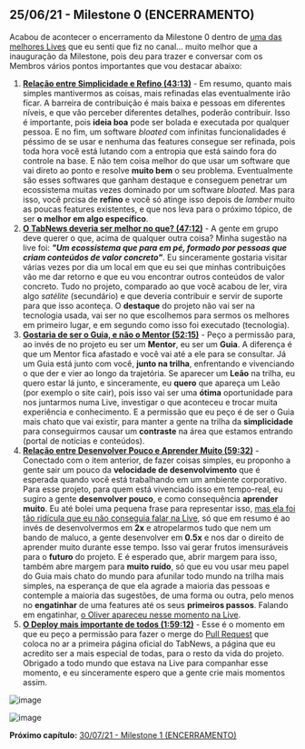 ## 25/06/21 - Milestone 0 (ENCERRAMENTO)

Acabou de acontecer o encerramento da Milestone 0 dentro de [uma das melhores Lives](https://www.youtube.com/watch?v=ziFonOfCJOg) que eu senti que fiz no canal... muito melhor que a inauguração da Milestone, pois deu para trazer e conversar com os Membros vários pontos importantes que vou destacar abaixo:

1. **[Relação entre Simplicidade e Refino (43:13)](https://youtu.be/ziFonOfCJOg?t=2593)** - Em resumo, quanto mais simples mantivermos as coisas, mais refinadas elas eventualmente irão ficar. A barreira de contribuição é mais baixa e pessoas em diferentes níveis, e que vão perceber diferentes detalhes, poderão contribuir. Isso é importante, pois **ideia boa** pode ser bolada e executada por qualquer pessoa. E no fim, um software _bloated_ com infinitas funcionalidades é péssimo de se usar e nenhuma das features consegue ser refinada, pois toda hora você está lutando com a entropia que está saindo fora do controle na base. E não tem coisa melhor do que usar um software que vai direto ao ponto e resolve **muito bem** o seu problema. Eventualmente são esses softwares que ganham destaque e conseguem penetrar um ecossistema muitas vezes dominado por um software _bloated_. Mas para isso, você prcisa de **refino** e você só atinge isso depois de _lamber_ muito as poucas features existentes, e que nos leva para o próximo tópico, de ser **o melhor em algo específico**.
2. **[O TabNews deveria ser melhor no que? (47:12)](https://youtu.be/ziFonOfCJOg?t=2832)** - A gente em grupo deve querer o que, acima de qualquer outra coisa? Minha sugestão na live foi: **_"Um ecossistema que para em pé, formado por pessoas que criam conteúdos de valor concreto"_**. Eu sinceramente gostaria visitar várias vezes por dia um local em que eu sei que minhas contribuições vão me dar retorno e que eu vou encontrar outros conteúdos de valor concreto. Tudo no projeto, comparado ao que você acabou de ler, vira algo _satélite_ (secundário) e que deveria contribuir e servir de suporte para que isso aconteça. O **destaque** do projeto não vai ser na tecnologia usada, vai ser no que escolhemos para sermos os melhores em primeiro lugar, e em segundo como isso foi executado (tecnologia).
3. **[Gostaria de ser o Guia, e não o Mentor (52:15)](https://youtu.be/ziFonOfCJOg?t=3135)** - Peço a permissão para, ao invés de no projeto eu ser um **Mentor**, eu ser um **Guia**. A diferença é que um Mentor fica afastado e você vai até a ele para se consultar. Já um Guia está junto com você, **junto na trilha**, enfrentando e vivenciando o que der e vier ao longo da trajetória. Se aparecer um **Leão** na trilha, eu quero estar lá junto, e sinceramente, eu **quero** que apareça um Leão (por exemplo o site cair), pois isso vai ser uma **ótima** oportunidade para nos juntarmos numa Live, investigar o que aconteceu e trocar muita experiência e conhecimento. E a permissão que eu peço é de ser o Guia mais chato que vai existir, para manter a gente na trilha da **simplicidade** para conseguirmos causar um **contraste** na área que estamos entrando (portal de notícias e conteúdos).
4. **[Relação entre Desenvolver Pouco e Aprender Muito (59:32)](https://youtu.be/ziFonOfCJOg?t=3572)** - Conectado com o item anterior, de fazer coisas simples, eu proponho a gente sair um pouco da **velocidade de desenvolvimento** que é esperada quando você está trabalhando em um ambiente corporativo. Para esse projeto, para quem está vivenciado isso em tempo-real, eu sugiro a gente **desenvolver pouco**, e como consequência **aprender muito**. Eu até bolei uma pequena frase para representar isso, [mas ela foi tão ridícula que eu não conseguia falar na Live](https://youtu.be/ziFonOfCJOg?t=3618), só que em resumo é ao invés de desenvolvermos em **2x** e atropelarmos tudo que nem um bando de maluco, a gente desenvolver em **0.5x** e nos dar o direito de aprender muito durante esse tempo. Isso vai gerar frutos imensuráveis para o **futuro** do projeto. E é esperado que, abrir margem para isso, também abre margem para **muito ruído**, só que eu vou usar meu papel do Guia mais chato do mundo para afunilar todo mundo na trilha mais simples, na esperança de que ela agrade a maioria das pessoas e contemple a maioria das sugestões, de uma forma ou outra, pelo menos no **engatinhar** de uma features até os seus **primeiros passos**. Falando em engatinhar, [o Oliver apareceu nesse momento na Live](https://youtu.be/ziFonOfCJOg?t=3830).
5. **[O Deploy mais importante de todos (1:59:12)](https://youtu.be/ziFonOfCJOg?t=7152)** - Esse é o momento em que eu peço a permissão para fazer o merge do [Pull Request](https://github.com/filipedeschamps/tabnews.com.br/pull/56) que coloca no ar a primeira página oficial do TabNews, a página que eu acredito ser a mais especial de todas, para o resto da vida do projeto. Obrigado a todo mundo que estava na Live para companhar esse momento, e eu sinceramente espero que a gente crie mais momentos assim.

![image](https://user-images.githubusercontent.com/4248081/123688637-1d20ed80-d807-11eb-8ab3-b0e6ec930ae3.png)

![image](https://user-images.githubusercontent.com/4248081/123689581-38402d00-d808-11eb-8def-71601dacc6b7.png)

**Próximo capítulo:** [30/07/21 - Milestone 1 (ENCERRAMENTO)](2021-07-30.md)